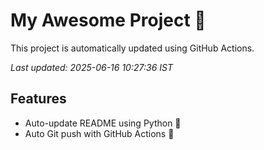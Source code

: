 # My Awesome Project 🚀

This project is automatically updated using GitHub Actions.

_Last updated: 2025-06-16 10:27:36 IST_

## Features
- Auto-update README using Python 🐍
- Auto Git push with GitHub Actions 🤖
